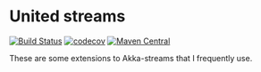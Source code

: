 # United streams

[![Build Status](https://travis-ci.org/mboogerd/united-streams.svg)](https://travis-ci.org/mboogerd/united-streams)
[![codecov](https://codecov.io/gh/mboogerd/united-streams/branch/master/graph/badge.svg)](https://codecov.io/gh/mboogerd/united-streams)
[![Maven Central](https://img.shields.io/maven-central/v/com.github.mboogerd/united-streams_2.11.svg)](https://maven-badges.herokuapp.com/maven-central/com.github.mboogerd/united-streams_2.11)

These are some extensions to Akka-streams that I frequently use.